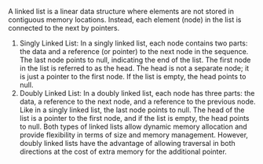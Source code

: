 A linked list is a linear data structure where elements are not stored in contiguous memory locations. Instead, each element (node) in the list is connected to the next by pointers.
1.	Singly Linked List:
In a singly linked list, each node contains two parts: the data and a reference (or pointer) to the next node in the sequence. The last node points to null, indicating the end of the list. The first node in the list is referred to as the head. The head is not a separate node; it is just a pointer to the first node. If the list is empty, the head points to null.
2.	Doubly Linked List:
In a doubly linked list, each node has three parts: the data, a reference to the next node, and a reference to the previous node. Like in a singly linked list, the last node points to null. The head of the list is a pointer to the first node, and if the list is empty, the head points to null.
Both types of linked lists allow dynamic memory allocation and provide flexibility in terms of size and memory management. However, doubly linked lists have the advantage of allowing traversal in both directions at the cost of extra memory for the additional pointer.


